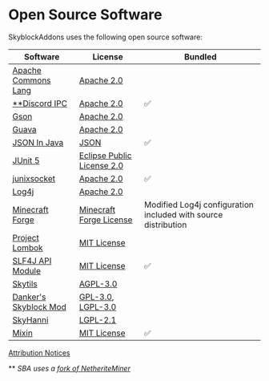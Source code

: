 # Open Source Software

SkyblockAddons uses the following open source software:

| Software                                                                       | License                                                                                                                                                    | Bundled                                                        |
|--------------------------------------------------------------------------------|------------------------------------------------------------------------------------------------------------------------------------------------------------|----------------------------------------------------------------|
| [Apache Commons Lang](https://github.com/apache/commons-lang)                  | [Apache 2.0](../../dependencyLicenses/discordIPC/APACHE_2.0.txt)                                                                                           |                                                                |
| [**Discord IPC](https://github.com/jagrosh/DiscordIPC)                         | [Apache 2.0](../../dependencyLicenses/discordIPC/APACHE_2.0.txt)                                                                                           | :white_check_mark:                                             |
| [Gson](https://github.com/google/gson)                                         | [Apache 2.0](../../dependencyLicenses/discordIPC/APACHE_2.0.txt)                                                                                           |                                                                |
| [Guava](https://github.com/google/guava)                                       | [Apache 2.0](../../dependencyLicenses/discordIPC/APACHE_2.0.txt)                                                                                           |                                                                |
| [JSON In Java](https://github.com/stleary/JSON-java)                           | [JSON](../../dependencyLicenses/json/JSON.txt)                                                                                                             | :white_check_mark:                                             |
| [JUnit 5](https://junit.org/)                                                  | [Eclipse Public License 2.0](https://github.com/junit-team/junit5/blob/main/LICENSE.md)                                                                    |                                                                |
| [junixsocket](https://github.com/kohlschutter/junixsocket)                     | [Apache 2.0](../../dependencyLicenses/junixsocket/APACHE_2.0.txt)                                                                                          | :white_check_mark:                                             |
| [Log4j](https://logging.apache.org/log4j/2.x/)                                 | [Apache 2.0](../../dependencyLicenses/discordIPC/APACHE_2.0.txt)                                                                                           |                                                                |
| [Minecraft Forge](https://github.com/MinecraftForge/MinecraftForge/tree/1.8.9) | [Minecraft Forge License](https://github.com/MinecraftForge/MinecraftForge/blob/1.8.9/MinecraftForge-License.txt)                                          | Modified Log4j configuration included with source distribution |
| [Project Lombok](https://projectlombok.org/)                                   | [MIT License](https://opensource.org/licenses/mit-license.php)                                                                                             |                                                                |
| [SLF4J API Module](http://www.slf4j.org/)                                      | [MIT License](../../dependencyLicenses/slf4j-api/MIT.txt)                                                                                                  | :white_check_mark:                                             |
| [Skytils](https://github.com/Skytils/SkytilsMod)                               | [AGPL-3.0](https://github.com/Skytils/SkytilsMod/blob/1.x/LICENSE.md)                                                                                      |                                                                |
| [Danker's Skyblock Mod](https://github.com/bowser0000/SkyblockMod)             | [GPL-3.0](https://github.com/bowser0000/SkyblockMod/blob/master/COPYING), [LGPL-3.0](https://github.com/bowser0000/SkyblockMod/blob/master/COPYING.LESSER) |                                                                |
| [SkyHanni](https://github.com/hannibal002/SkyHanni)                            | [LGPL-2.1](https://github.com/hannibal002/SkyHanni/blob/beta/LICENSE)                                                                                      |                                                                |
| [Mixin](https://github.com/SpongePowered/Mixin)                                | [MIT License](https://github.com/SpongePowered/Mixin/blob/master/LICENSE.txt)                                                                              | :white_check_mark:                                             |

[Attribution Notices](NOTICES.md)

** *SBA uses a [fork of NetheriteMiner](https://github.com/NetheriteMiner/DiscordIPC/)*
